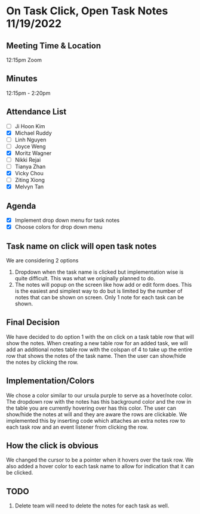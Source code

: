 # On Task Click, Open Task Notes 11/19/2022

## Meeting Time & Location
12:15pm Zoom

## Minutes
12:15pm - 2:20pm

## Attendance List
- [ ] Ji Hoon Kim
- [x] Michael Ruddy
- [ ] Linh Nguyen
- [ ] Joyce Weng
- [x] Moritz Wagner
- [ ] Nikki Rejai
- [ ] Tianya Zhan
- [x] Vicky Chou
- [ ] Ziting Xiong  
- [x] Melvyn Tan

## Agenda
- [x] Implement drop down menu for task notes
- [x] Choose colors for drop down menu

## Task name on click will open task notes
We are considering 2 options
1. Dropdown when the task name is clicked but implementation wise is quite difficult. This was what we originally planned to do. 
2. The notes will popup on the screen like how add or edit form does. This is the easiest and simplest way to do but is limited by the number of notes that can be shown on screen. Only 1 note for each task can be shown.

## Final Decision
We have decided to do option 1 with the on click on a task table row that will show the notes. When creating a new table row for an added task, we will add an additional notes table row with the colspan of 4 to take up the entire row that shows the notes of the task name.  Then the user can show/hide the notes by clicking the row. 

## Implementation/Colors
We chose a color similar to our ursula purple to serve as a hover/note color.  The dropdown row with the notes has this background color and the row in the table you are currently hovering over has this color.  The user can show/hide the notes at will and they are aware the rows are clickable.  We implemented this by inserting code which attaches an extra notes row to each task row and an event listener from clicking the row.

## How the click is obvious
We changed the cursor to be a pointer when it hovers over the task row. We also added a hover color to each task name to allow for indication that it can be clicked.

## TODO
1. Delete team will need to delete the notes for each task as well.
